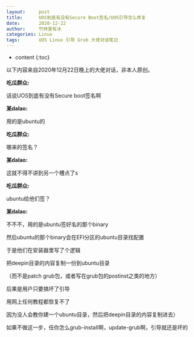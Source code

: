 ```yaml
---
layout:     post
title:      UOS到底有没有Secure Boot签名/UOS引导怎么修复
date:       2020-12-22
author:     竹林里有冰
categories: Linux
tags:       UOS Linux 引导 Grub 大佬对话笔记
---
```


* content
{:toc}

以下内容来自2020年12月22日晚上的大佬对话，非本人原创。

**吃瓜群众:**

话说UOS到底有没有Secure boot签名啊

**某dalao:**

用的是ubuntu的

**吃瓜群众:**

哪来的签名？

**某dalao:**

这就不得不讲到另一个槽点了s

**吃瓜群众:**

ubuntu给他们签？

**某dalao:**

不不不，用的是ubuntu签好名的那个binary

然后ubuntu的那个binary会在EFI分区的ubuntu目录找配置

于是他们在安装器里写了个逻辑

把deepin目录的内容复制一份到ubuntu目录

（而不是patch grub包，或者写在grub包的postinst之类的地方）

后果是用户只要搞坏了引导

用网上任何教程都恢复不了

因为没人会教你建一个ubuntu目录，然后把deepin目录的内容复制进去）

如果不做这一步，任你怎么grub-install啊，update-grub啊，引导就还是坏的

